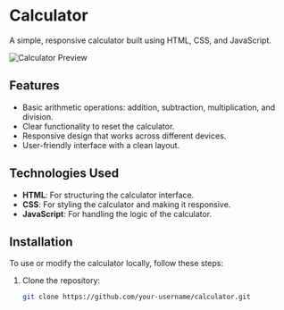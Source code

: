 # Calculator

A simple, responsive calculator built using HTML, CSS, and JavaScript.

![Calculator Preview](link_to_image_or_gif_of_your_calculator)

## Features

- Basic arithmetic operations: addition, subtraction, multiplication, and division.
- Clear functionality to reset the calculator.
- Responsive design that works across different devices.
- User-friendly interface with a clean layout.

## Technologies Used

- **HTML**: For structuring the calculator interface.
- **CSS**: For styling the calculator and making it responsive.
- **JavaScript**: For handling the logic of the calculator.

## Installation

To use or modify the calculator locally, follow these steps:

1. Clone the repository:

   ```bash
   git clone https://github.com/your-username/calculator.git
